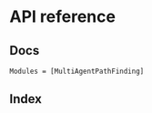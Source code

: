 # API reference

## Docs

```@autodocs
Modules = [MultiAgentPathFinding]
```

## Index

```@index
```